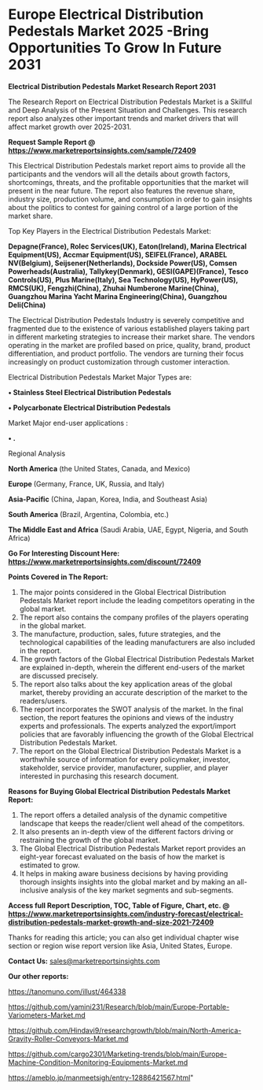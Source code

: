 # Europe Electrical Distribution Pedestals Market 2025 -Bring Opportunities To Grow In Future 2031

<strong>Electrical Distribution Pedestals Market Research Report 2031</strong>

The Research Report on Electrical Distribution Pedestals Market is a Skillful and Deep Analysis of the Present Situation and Challenges. This research report also analyzes other important trends and market drivers that will affect market growth over 2025-2031.

<strong>Request Sample Report @ <a href=https://www.marketreportsinsights.com/sample/72409>https://www.marketreportsinsights.com/sample/72409</a></strong>

This Electrical Distribution Pedestals market report aims to provide all the participants and the vendors will all the details about growth factors, shortcomings, threats, and the profitable opportunities that the market will present in the near future. The report also features the revenue share, industry size, production volume, and consumption in order to gain insights about the politics to contest for gaining control of a large portion of the market share.

Top Key Players in the Electrical Distribution Pedestals Market:

<strong>Depagne(France), Rolec Services(UK), Eaton(Ireland), Marina Electrical Equipment(US), Accmar Equipment(US), SEIFEL(France), ARABEL NV(Belgium), Seijsener(Netherlands), Dockside Power(US), Comsen Powerheads(Australia), Tallykey(Denmark), GESI(GAPE)(France), Tesco Controls(US), Plus Marine(Italy), Sea Technology(US), HyPower(US), RMCS(UK), Fengzhi(China), Zhuhai Numberone Marine(China), Guangzhou Marina Yacht Marina Engineering(China), Guangzhou Deli(China)</strong>

The Electrical Distribution Pedestals Industry is severely competitive and fragmented due to the existence of various established players taking part in different marketing strategies to increase their market share. The vendors operating in the market are profiled based on price, quality, brand, product differentiation, and product portfolio. The vendors are turning their focus increasingly on product customization through customer interaction.

Electrical Distribution Pedestals Market Major Types are:

<strong>• Stainless Steel Electrical Distribution Pedestals

• Polycarbonate Electrical Distribution Pedestals</strong>

Market Major end-user applications :

<strong>• .</strong>

Regional Analysis

</u><strong><b>North America</b></strong> (the United States, Canada, and Mexico)

<strong><b>Europe </b></strong>(Germany, France, UK, Russia, and Italy)

<strong><b>Asia-Pacific</b></strong> (China, Japan, Korea, India, and Southeast Asia)

<strong><b>South America</b></strong> (Brazil, Argentina, Colombia, etc.)

<strong><b>The Middle East and Africa</b></strong> (Saudi Arabia, UAE, Egypt, Nigeria, and South Africa)

<strong>Go For Interesting Discount Here: <a href=https://www.marketreportsinsights.com/discount/72409>https://www.marketreportsinsights.com/discount/72409</a></strong>

<strong>Points Covered in The Report:</strong>
<ol>
  <li>The major points considered in the Global Electrical Distribution Pedestals Market report include the leading competitors operating in the global market.</li>
  <li>The report also contains the company profiles of the players operating in the global market.</li>
  <li>The manufacture, production, sales, future strategies, and the technological capabilities of the leading manufacturers are also included in the report.</li>
  <li>The growth factors of the Global Electrical Distribution Pedestals Market are explained in-depth, wherein the different end-users of the market are discussed precisely.</li>
  <li>The report also talks about the key application areas of the global market, thereby providing an accurate description of the market to the readers/users.</li>
  <li>The report incorporates the SWOT analysis of the market. In the final section, the report features the opinions and views of the industry experts and professionals. The experts analyzed the export/import policies that are favorably influencing the growth of the Global Electrical Distribution Pedestals Market.</li>
  <li>The report on the Global Electrical Distribution Pedestals Market is a worthwhile source of information for every policymaker, investor, stakeholder, service provider, manufacturer, supplier, and player interested in purchasing this research document.</li>
</ol>
<strong>Reasons for Buying Global Electrical Distribution Pedestals Market Report:</strong>

<ol>
  <li>The report offers a detailed analysis of the dynamic competitive landscape that keeps the reader/client well ahead of the competitors.</li>
  <li>It also presents an in-depth view of the different factors driving or restraining the growth of the global market.</li>
  <li>The Global Electrical Distribution Pedestals Market report provides an eight-year forecast evaluated on the basis of how the market is estimated to grow.</li>
  <li>It helps in making aware business decisions by having providing thorough insights insights into the global market and by making an all-inclusive analysis of the key market segments and sub-segments.</li>
</ol>
<strong>Access full Report Description, TOC, Table of Figure, Chart, etc. @ <a href=https://www.marketreportsinsights.com/industry-forecast/electrical-distribution-pedestals-market-growth-and-size-2021-72409>https://www.marketreportsinsights.com/industry-forecast/electrical-distribution-pedestals-market-growth-and-size-2021-72409</a></strong>


Thanks for reading this article; you can also get individual chapter wise section or region wise report version like Asia, United States, Europe.

<strong>Contact Us:</strong>
sales@marketreportsinsights.com

<strong>Our other reports:</strong>

<a href=https://tanomuno.com/illust/464338>https://tanomuno.com/illust/464338</a>

<a href=https://github.com/yamini231/Research/blob/main/Europe-Portable-Variometers-Market.md>https://github.com/yamini231/Research/blob/main/Europe-Portable-Variometers-Market.md</a>

<a href=https://github.com/Hindavi9/researchgrowth/blob/main/North-America-Gravity-Roller-Conveyors-Market.md>https://github.com/Hindavi9/researchgrowth/blob/main/North-America-Gravity-Roller-Conveyors-Market.md</a>

<a href=https://github.com/cargo2301/Marketing-trends/blob/main/Europe-Machine-Condition-Monitoring-Equipments-Market.md>https://github.com/cargo2301/Marketing-trends/blob/main/Europe-Machine-Condition-Monitoring-Equipments-Market.md</a>

<a href=https://ameblo.jp/manmeetsigh/entry-12886421567.html>https://ameblo.jp/manmeetsigh/entry-12886421567.html</a>"
